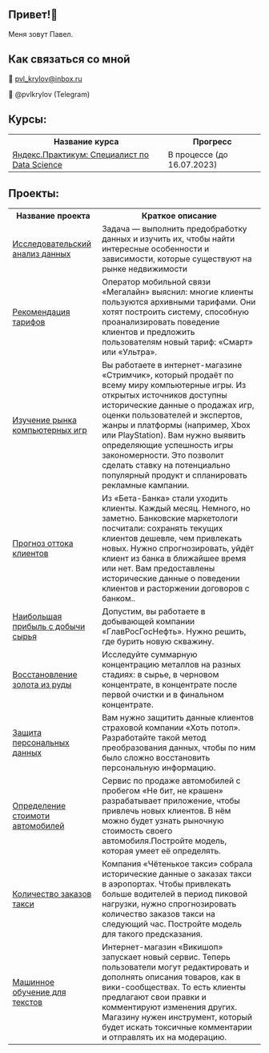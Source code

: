 ## Привет!:wave:
Меня зовут Павел.

## Как связаться со мной
:email: pvl_krylov@inbox.ru

:iphone: @pvlkrylov (Telegram)

## Курсы:
<table>
<tr>
  <th>Название курса</th>
  <th>Прогресс</th>
<tr>
  <td><a href = "https://practicum.yandex.ru/data-scientist/">Яндекс.Практикум: Специалист по Data Science</a></td>
  <td>В процессе (до 16.07.2023)</td>
</table>

## Проекты:
<table>
<tr>
  <th>Название проекта</th>
  <th>Краткое описание</th>
</tr> 
<tr>
  <td><a href = "https://github.com/BeePawlight/estate_research">Исследовательский анализ данных</a></td>
  <td>Задача — выполнить предобработку данных и изучить их, чтобы найти интересные особенности и зависимости, которые существуют на рынке недвижимости </td>

<tr>
  <td><a href = "https://github.com/BeePawlight/users_behavior">Рекомендация тарифов</a></td>
  <td>Оператор мобильной связи «Мегалайн» выяснил: многие клиенты пользуются архивными тарифами. Они хотят построить систему, способную проанализировать поведение клиентов и предложить пользователям новый тариф: «Смарт» или «Ультра». </td>
</tr>

<tr>
  <td><a href = "https://github.com/BeePawlight/video_games">Изучение рынка компьютерных игр</a></td>
  <td>Вы работаете в интернет-магазине «Стримчик», который продаёт по всему миру компьютерные игры. Из открытых источников доступны исторические данные о продажах игр, оценки пользователей и экспертов, жанры и платформы (например, Xbox или PlayStation). Вам нужно выявить определяющие успешность игры закономерности. Это позволит сделать ставку на потенциально популярный продукт и спланировать рекламные кампании. </td>
</tr>

<tr>
  <td><a href = "https://github.com/BeePawlight/churn_rate">Прогноз оттока клиентов</a></td>
  <td>Из «Бета-Банка» стали уходить клиенты. Каждый месяц. Немного, но заметно. Банковские маркетологи посчитали: сохранять текущих клиентов дешевле, чем привлекать новых. Нужно спрогнозировать, уйдёт клиент из банка в ближайшее время или нет. Вам предоставлены исторические данные о поведении клиентов и расторжении договоров с банком.. </td>
</tr>

<tr>
  <td><a href = "https://github.com/BeePawlight/drilling_of_the_well">Наибольшая прибыль с добычи сырья</a></td>
  <td>Допустим, вы работаете в добывающей компании «ГлавРосГосНефть». Нужно решить, где бурить новую скважину.</td>
</tr>

<tr>
  <td><a href = "https://github.com/BeePawlight/gold_recovery">Восстановление золота из руды</a></td>
  <td>Исследуйте суммарную концентрацию металлов на разных стадиях: в сырье, в черновом концентрате, в концентрате после первой очистки и в финальном концентрате.</td>
</tr>
  
<tr>
  <td><a href = "https://github.com/BeePawlight/insurance">Защита персональных данных</a></td>
  <td>Вам нужно защитить данные клиентов страховой компании «Хоть потоп». Разработайте такой метод преобразования данных, чтобы по ним было сложно восстановить персональную информацию.</td>
</tr>

<tr>
  <td><a href = "https://github.com/BeePawlight/autos">Определение стоимоти автомобилей</a></td>
  <td>Сервис по продаже автомобилей с пробегом «Не бит, не крашен» разрабатывает приложение, чтобы привлечь новых клиентов. В нём можно будет узнать рыночную стоимость своего автомобиля.Постройте модель, которая умеет её определять.</td>
</tr>

<tr>
  <td><a href = "https://github.com/BeePawlight/taxi">Количество заказов такси</a></td>
  <td>Компания «Чётенькое такси» собрала исторические данные о заказах такси в аэропортах. Чтобы привлекать больше водителей в период пиковой нагрузки, нужно спрогнозировать количество заказов такси на следующий час. Постройте модель для такого предсказания.</td>
</tr>

<tr>
  <td><a href = "https://github.com/BeePawlight/toxic_words">Машинное обучение для текстов</a></td>
  <td>Интернет-магазин «Викишоп» запускает новый сервис. Теперь пользователи могут редактировать и дополнять описания товаров, как в вики-сообществах. То есть клиенты предлагают свои правки и комментируют изменения других. Магазину нужен инструмент, который будет искать токсичные комментарии и отправлять их на модерацию.</td>
</tr>
  
  
<!--
**BeePawlight/BeePawlight** is a ✨ _special_ ✨ repository because its `README.md` (this file) appears on your GitHub profile.

Here are some ideas to get you started:

- 🔭 I’m currently working on ...
- 🌱 I’m currently learning ...
- 👯 I’m looking to collaborate on ...
- 🤔 I’m looking for help with ...
- 💬 Ask me about ...
- 📫 How to reach me: ...
- 😄 Pronouns: ...
- ⚡ Fun fact: ...
-->
